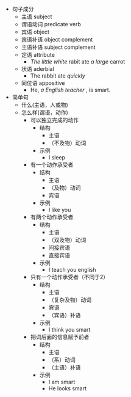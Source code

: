 <!-- - https://www.youtube.com/watch?v=is7vn5URVcc&ab_channel=%E8%8B%B1%E8%AF%AD%E5%85%94 -->

- 句子成分
  - 主语 subject
  - 谓语动词 predicate verb
  - 宾语 object
  - 宾语补语 object complement
  - 主语补语 subject complement
  - 定语 attribute
    - *The little white* rabit ate *a large* carrot
  - 状语 aderbial
    - The rabbit ate *quickly*
  - 同位语 appositive
    - He, *a English teacher* , is smart.
- 简单句
  - 什么(主语，人或物)
  - 怎么样(谓语，动作)
    - 可以独立完成的动作
      - 结构
        - 主语
        - （不及物）动词
      - 示例
        - I sleep
    - 有一个动作承受者
      - 结构
        - 主语
        - （及物）动词
        - 宾语 
      - 示例
        - I like you
    - 有两个动作承受者
      - 结构
        - 主语
        - （双及物）动词
        - 间接宾语
        - 直接宾语
      - 示例
        - I teach you english
    - 只有一个动作承受者（不同于2）
      - 结构
        - 主语
        - （复杂及物）动词
        - 宾语
        - （宾语）补语
      - 示例
        - I think you smart
    - 把词后面的信息赋予前者
      - 结构
        - 主语
        - （系）动词
        - （主语）补语
      - 示例
        - I am smart
        - He looks smart
